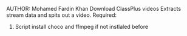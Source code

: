 AUTHOR: Mohamed Fardin Khan
Download ClassPlus videos
Extracts stream data and spits out a video.
Required: 
1) Script install choco and ffmpeg if not instlaled before
